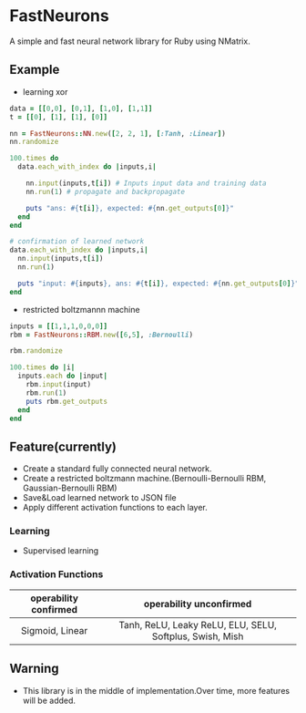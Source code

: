 # FastNeurons
A simple and fast neural network library for Ruby using NMatrix.
## Example
- learning xor
```ruby
data = [[0,0], [0,1], [1,0], [1,1]]
t = [[0], [1], [1], [0]]

nn = FastNeurons::NN.new([2, 2, 1], [:Tanh, :Linear])
nn.randomize

100.times do
  data.each_with_index do |inputs,i|

    nn.input(inputs,t[i]) # Inputs input data and training data
    nn.run(1) # propagate and backpropagate

    puts "ans: #{t[i]}, expected: #{nn.get_outputs[0]}"
  end
end

# confirmation of learned network
data.each_with_index do |inputs,i|
  nn.input(inputs,t[i])
  nn.run(1)

  puts "input: #{inputs}, ans: #{t[i]}, expected: #{nn.get_outputs[0]}"
end
```

- restricted boltzmannn machine
```ruby
inputs = [[1,1,1,0,0,0]]
rbm = FastNeurons::RBM.new([6,5], :Bernoulli)

rbm.randomize

100.times do |i|
  inputs.each do |input|
    rbm.input(input)
    rbm.run(1)
    puts rbm.get_outputs
  end
end

```
## Feature(currently)
- Create a standard fully connected neural network.
- Create a restricted boltzmann machine.(Bernoulli-Bernoulli RBM, Gaussian-Bernoulli RBM)
- Save&Load learned network to JSON file
- Apply different activation functions to each layer.

### Learning
- Supervised learning

### Activation Functions
|  operability confirmed |  operability unconfirmed  |
| :----: | :----: |
|  Sigmoid, Linear  |  Tanh, ReLU, Leaky ReLU, ELU, SELU, Softplus, Swish, Mish  |

## Warning
- This library is in the middle of implementation.Over time, more features will be added.
